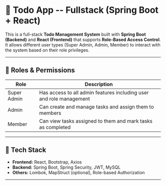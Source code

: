 # 📝 Todo App -- Fullstack (Spring Boot + React)

This is a full-stack **Todo Management System** built with **Spring Boot (Backend)** and **React (Frontend)** that supports **Role-Based Access Control**. It allows different user types (Super Admin, Admin, Member) to interact with the system based on their role privileges.

---

## 📌 Roles & Permissions

| Role         | Description                                                                 |
|--------------|-----------------------------------------------------------------------------|
| Super Admin  | Has access to all admin features including user and role management         |
| Admin        | Can create and manage tasks and assign them to members                     |
| Member       | Can view tasks assigned to them and mark tasks as completed                 |

---

## 🚀 Tech Stack

- **Frontend:** React, Bootstrap, Axios
- **Backend:** Spring Boot, Spring Security, JWT, MySQL
- **Others:** Lombok, MapStruct (optional), Role-based Authorization

---

